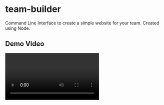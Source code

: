 # team-builder

Command Line Interface to create a simple website for your team. Created using Node.

## Demo Video

![video](vid.webm)